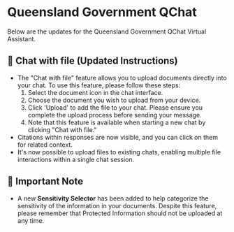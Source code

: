 # Queensland Government QChat

Below are the updates for the Queensland Government QChat Virtual Assistant.

## 📂 Chat with file (Updated Instructions)

- The "Chat with file" feature allows you to upload documents directly into your chat. To use this feature, please follow these steps:
  1. Select the document icon in the chat interface.
  2. Choose the document you wish to upload from your device.
  3. Click 'Upload' to add the file to your chat. Please ensure you complete the upload process before sending your message.
  4. Note that this feature is available when starting a new chat by clicking "Chat with file."
- Citations within responses are now visible, and you can click on them for related context.
- It's now possible to upload files to existing chats, enabling multiple file interactions within a single chat session.

## 🔑 Important Note

- A new **Sensitivity Selector** has been added to help categorize the sensitivity of the information in your documents. Despite this feature, please remember that Protected Information should not be uploaded at any time.

